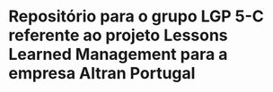 # Repositório para o grupo LGP 5-C referente ao projeto Lessons Learned Management para a empresa Altran Portugal